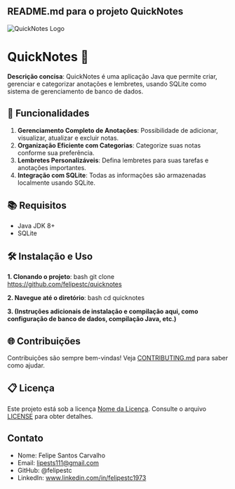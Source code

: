 ## README.md para o projeto QuickNotes
![QuickNotes Logo](https://th.bing.com/th/id/R.e1d7d5807fd4b0ca06463e826e09f6f5?rik=HoCR4op9v64kog&riu=http%3a%2f%2fwww.qnotes.com%2fimages%2fSoap-Notes-Quick-Notes-Logo.png&ehk=3%2bKhjZPIVPVclYMAtZy5XUMzyPjj6fMs2TEprHk%2bvak%3d&risl=&pid=ImgRaw&r=0)

# QuickNotes 📝

**Descrição concisa**: QuickNotes é uma aplicação Java que permite criar, gerenciar e categorizar anotações e lembretes, usando SQLite como sistema de gerenciamento de banco de dados.

## 🚀 Funcionalidades

1. **Gerenciamento Completo de Anotações**: Possibilidade de adicionar, visualizar, atualizar e excluir notas.
2. **Organização Eficiente com Categorias**: Categorize suas notas conforme sua preferência.
3. **Lembretes Personalizáveis**: Defina lembretes para suas tarefas e anotações importantes.
4. **Integração com SQLite**: Todas as informações são armazenadas localmente usando SQLite.

## 📚 Requisitos

- Java JDK 8+
- SQLite

## 🛠️ Instalação e Uso

**1. Clonando o projeto**:
bash
git clone https://github.com/felipestc/quicknotes


**2. Navegue até o diretório**:
bash
cd quicknotes


**3. (Instruções adicionais de instalação e compilação aqui, como configuração de banco de dados, compilação Java, etc.)**

## 🌐 Contribuições

Contribuições são sempre bem-vindas! Veja [CONTRIBUTING.md](CONTRIBUTING.md) para saber como ajudar.

## 📋 Licença

Este projeto está sob a licença [Nome da Licença](LINK_PARA_LICENÇA). Consulte o arquivo [LICENSE](LICENSE) para obter detalhes.

## Contato

- Nome: Felipe Santos Carvalho
- Email: lipests111@gmail.com
- GitHub: @felipestc
- LinkedIn: www.linkedin.com/in/felipestc1973




